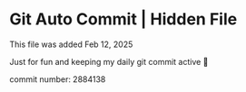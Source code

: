# Git Auto Commit | Hidden File

This file was added Feb 12, 2025

Just for fun and keeping my daily git commit active 🤪

commit number: 2884138
